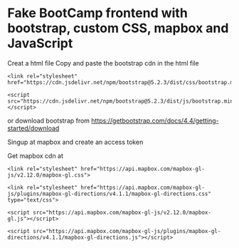 # Fake BootCamp frontend with bootstrap, custom CSS, mapbox and JavaScript
Creat a html file 
Copy and paste the bootstrap cdn in the html file

    <link rel="stylesheet" href="https://cdn.jsdelivr.net/npm/bootstrap@5.2.3/dist/css/bootstrap.min.css">

    <script src="https://cdn.jsdelivr.net/npm/bootstrap@5.2.3/dist/js/bootstrap.min.js"></script>

or download bootstrap from  https://getbootstrap.com/docs/4.4/getting-started/download

Singup at mapbox and create an access token

Get mapbox cdn at

    <link rel="stylesheet" href="https://api.mapbox.com/mapbox-gl-js/v2.12.0/mapbox-gl.css">

    <link rel="stylesheet" href="https://api.mapbox.com/mapbox-gl-js/plugins/mapbox-gl-directions/v4.1.1/mapbox-gl-directions.css" type="text/css">
    
    <script src="https://api.mapbox.com/mapbox-gl-js/v2.12.0/mapbox-gl.js"></script>

    <script src="https://api.mapbox.com/mapbox-gl-js/plugins/mapbox-gl-directions/v4.1.1/mapbox-gl-directions.js"></script>
